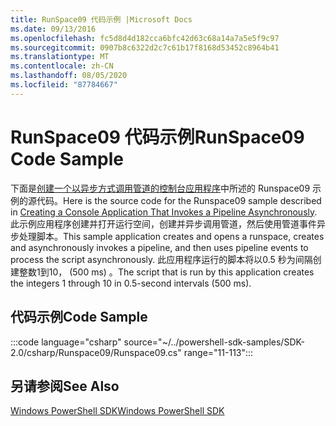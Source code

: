 ```yaml
---
title: RunSpace09 代码示例 |Microsoft Docs
ms.date: 09/13/2016
ms.openlocfilehash: fc5d8d4d182cca6bfc42d63c68a14a7a5e5f9c97
ms.sourcegitcommit: 0907b8c6322d2c7c61b17f8168d53452c8964b41
ms.translationtype: MT
ms.contentlocale: zh-CN
ms.lasthandoff: 08/05/2020
ms.locfileid: "87784667"
---
```

# <a name="runspace09-code-sample"></a><span data-ttu-id="b0108-102">RunSpace09 代码示例</span><span class="sxs-lookup"><span data-stu-id="b0108-102">RunSpace09 Code Sample</span></span>

<span data-ttu-id="b0108-103">下面是[创建一个以异步方式调用管道的控制台应用程序](https://msdn.microsoft.com/198c1c94-2a06-457e-93ce-c0d910618e47)中所述的 Runspace09 示例的源代码。</span><span class="sxs-lookup"><span data-stu-id="b0108-103">Here is the source code for the Runspace09 sample described in [Creating a Console Application That Invokes a Pipeline Asynchronously](https://msdn.microsoft.com/198c1c94-2a06-457e-93ce-c0d910618e47).</span></span>
<span data-ttu-id="b0108-104">此示例应用程序创建并打开运行空间，创建并异步调用管道，然后使用管道事件异步处理脚本。</span><span class="sxs-lookup"><span data-stu-id="b0108-104">This sample application creates and opens a runspace, creates and asynchronously invokes a pipeline, and then uses pipeline events to process the script asynchronously.</span></span> <span data-ttu-id="b0108-105">此应用程序运行的脚本将以0.5 秒为间隔创建整数1到10， (500 ms) 。</span><span class="sxs-lookup"><span data-stu-id="b0108-105">The script that is run by this application creates the integers 1 through 10 in 0.5-second intervals (500 ms).</span></span>

## <a name="code-sample"></a><span data-ttu-id="b0108-106">代码示例</span><span class="sxs-lookup"><span data-stu-id="b0108-106">Code Sample</span></span>

:::code language="csharp" source="~/../powershell-sdk-samples/SDK-2.0/csharp/Runspace09/Runspace09.cs" range="11-113":::

## <a name="see-also"></a><span data-ttu-id="b0108-107">另请参阅</span><span class="sxs-lookup"><span data-stu-id="b0108-107">See Also</span></span>

[<span data-ttu-id="b0108-108">Windows PowerShell SDK</span><span class="sxs-lookup"><span data-stu-id="b0108-108">Windows PowerShell SDK</span></span>](../windows-powershell-reference.md)
